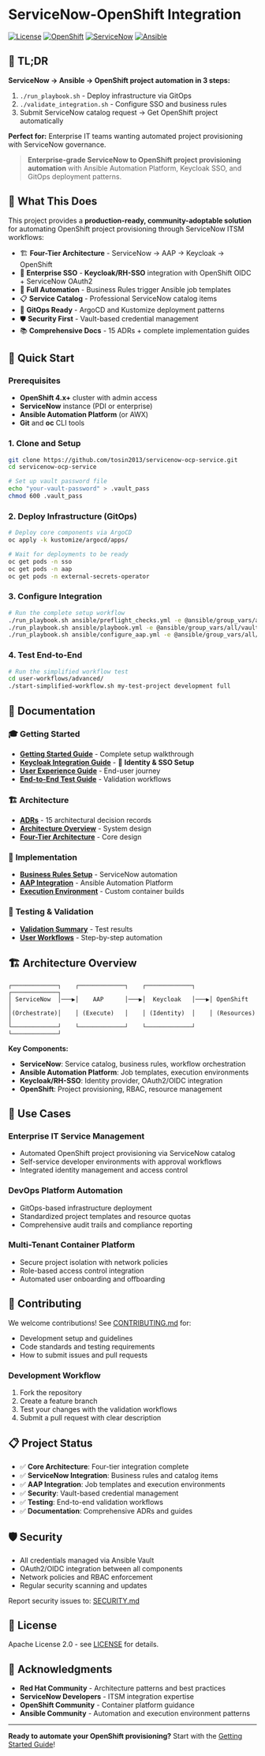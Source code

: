 # ServiceNow-OpenShift Integration

[![License](https://img.shields.io/badge/License-Apache%202.0-blue.svg)](https://opensource.org/licenses/Apache-2.0)
[![OpenShift](https://img.shields.io/badge/OpenShift-4.x+-red.svg)](https://www.openshift.com/)
[![ServiceNow](https://img.shields.io/badge/ServiceNow-ITSM-green.svg)](https://www.servicenow.com/)
[![Ansible](https://img.shields.io/badge/Ansible-AAP-orange.svg)](https://www.ansible.com/)

## 🚀 TL;DR

**ServiceNow → Ansible → OpenShift project automation in 3 steps:**
1. `./run_playbook.sh` - Deploy infrastructure via GitOps
2. `./validate_integration.sh` - Configure SSO and business rules  
3. Submit ServiceNow catalog request → Get OpenShift project automatically

**Perfect for:** Enterprise IT teams wanting automated project provisioning with ServiceNow governance.

> **Enterprise-grade ServiceNow to OpenShift project provisioning automation** with Ansible Automation Platform, Keycloak SSO, and GitOps deployment patterns.

## 🎯 What This Does

This project provides a **production-ready, community-adoptable solution** for automating OpenShift project provisioning through ServiceNow ITSM workflows:

- 🏗️ **Four-Tier Architecture** - ServiceNow → AAP → Keycloak → OpenShift
- 🔐 **Enterprise SSO** - **Keycloak/RH-SSO** integration with OpenShift OIDC + ServiceNow OAuth2
- 🤖 **Full Automation** - Business Rules trigger Ansible job templates
- 📋 **Service Catalog** - Professional ServiceNow catalog items
- 🔄 **GitOps Ready** - ArgoCD and Kustomize deployment patterns
- 🛡️ **Security First** - Vault-based credential management
- 📚 **Comprehensive Docs** - 15 ADRs + complete implementation guides

## 🚀 Quick Start

### Prerequisites

- **OpenShift 4.x+** cluster with admin access
- **ServiceNow** instance (PDI or enterprise)
- **Ansible Automation Platform** (or AWX)
- **Git** and **oc** CLI tools

### 1. Clone and Setup

```bash
git clone https://github.com/tosin2013/servicenow-ocp-service.git
cd servicenow-ocp-service

# Set up vault password file
echo "your-vault-password" > .vault_pass
chmod 600 .vault_pass
```

### 2. Deploy Infrastructure (GitOps)

```bash
# Deploy core components via ArgoCD
oc apply -k kustomize/argocd/apps/

# Wait for deployments to be ready
oc get pods -n sso
oc get pods -n aap
oc get pods -n external-secrets-operator
```

### 3. Configure Integration

```bash
# Run the complete setup workflow
./run_playbook.sh ansible/preflight_checks.yml -e @ansible/group_vars/all/vault.yml --vault-password-file .vault_pass -m stdout
./run_playbook.sh ansible/playbook.yml -e @ansible/group_vars/all/vault.yml --vault-password-file .vault_pass -m stdout
./run_playbook.sh ansible/configure_aap.yml -e @ansible/group_vars/all/vault.yml --vault-password-file .vault_pass -m stdout
```

### 4. Test End-to-End

```bash
# Run the simplified workflow test
cd user-workflows/advanced/
./start-simplified-workflow.sh my-test-project development full
```

## 📖 Documentation

### 🎓 **Getting Started**
- **[Getting Started Guide](docs/content/GETTING_STARTED.md)** - Complete setup walkthrough
- **[Keycloak Integration Guide](docs/content/KEYCLOAK_INTEGRATION_GUIDE.md)** - 🔐 **Identity & SSO Setup**
- **[User Experience Guide](docs/content/how-to/user-experience-guide.md)** - End-user journey
- **[End-to-End Test Guide](END_TO_END_TEST_EXECUTION_SUMMARY.md)** - Validation workflows

### 🏗️ **Architecture**
- **[ADRs](docs/content/adrs/)** - 15 architectural decision records
- **[Architecture Overview](docs/content/explanation/architecture-overview.md)** - System design
- **[Four-Tier Architecture](docs/content/adrs/001-three-tier-orchestration-architecture.md)** - Core design

### 🔧 **Implementation**
- **[Business Rules Setup](docs/content/how-to/business-rule-logic.md)** - ServiceNow automation
- **[AAP Integration](docs/content/how-to/aap-token-setup.md)** - Ansible Automation Platform
- **[Execution Environment](execution-environment/)** - Custom container builds

### 🧪 **Testing & Validation**
- **[Validation Summary](VALIDATION_SUMMARY.md)** - Test results
- **[User Workflows](user-workflows/)** - Step-by-step automation

## 🏗️ Architecture Overview

```
┌─────────────┐    ┌─────────────┐    ┌─────────────┐    ┌─────────────┐
│ ServiceNow  │───▶│    AAP      │───▶│  Keycloak   │───▶│ OpenShift   │
│(Orchestrate)│    │ (Execute)   │    │ (Identity)  │    │ (Resources) │
└─────────────┘    └─────────────┘    └─────────────┘    └─────────────┘
```

**Key Components:**
- **ServiceNow**: Service catalog, business rules, workflow orchestration
- **Ansible Automation Platform**: Job templates, execution environments
- **Keycloak/RH-SSO**: Identity provider, OAuth2/OIDC integration
- **OpenShift**: Project provisioning, RBAC, resource management

## 🎯 Use Cases

### **Enterprise IT Service Management**
- Automated OpenShift project provisioning via ServiceNow catalog
- Self-service developer environments with approval workflows
- Integrated identity management and access control

### **DevOps Platform Automation**
- GitOps-based infrastructure deployment
- Standardized project templates and resource quotas
- Comprehensive audit trails and compliance reporting

### **Multi-Tenant Container Platform**
- Secure project isolation with network policies
- Role-based access control integration
- Automated user onboarding and offboarding

## 🤝 Contributing

We welcome contributions! See [CONTRIBUTING.md](CONTRIBUTING.md) for:
- Development setup and guidelines
- Code standards and testing requirements
- How to submit issues and pull requests

### **Development Workflow**
1. Fork the repository
2. Create a feature branch
3. Test your changes with the validation workflows
4. Submit a pull request with clear description

## 📋 Project Status

- ✅ **Core Architecture**: Four-tier integration complete
- ✅ **ServiceNow Integration**: Business rules and catalog items
- ✅ **AAP Integration**: Job templates and execution environments
- ✅ **Security**: Vault-based credential management
- ✅ **Testing**: End-to-end validation workflows
- ✅ **Documentation**: Comprehensive ADRs and guides

## 🛡️ Security

- All credentials managed via Ansible Vault
- OAuth2/OIDC integration between all components
- Network policies and RBAC enforcement
- Regular security scanning and updates

Report security issues to: [SECURITY.md](SECURITY.md)

## 📄 License

Apache License 2.0 - see [LICENSE](LICENSE) for details.

## 🙏 Acknowledgments

- **Red Hat Community** - Architecture patterns and best practices
- **ServiceNow Developers** - ITSM integration expertise
- **OpenShift Community** - Container platform guidance
- **Ansible Community** - Automation and execution environment patterns

---

**Ready to automate your OpenShift provisioning?** Start with the [Getting Started Guide](docs/GETTING_STARTED.md)!
